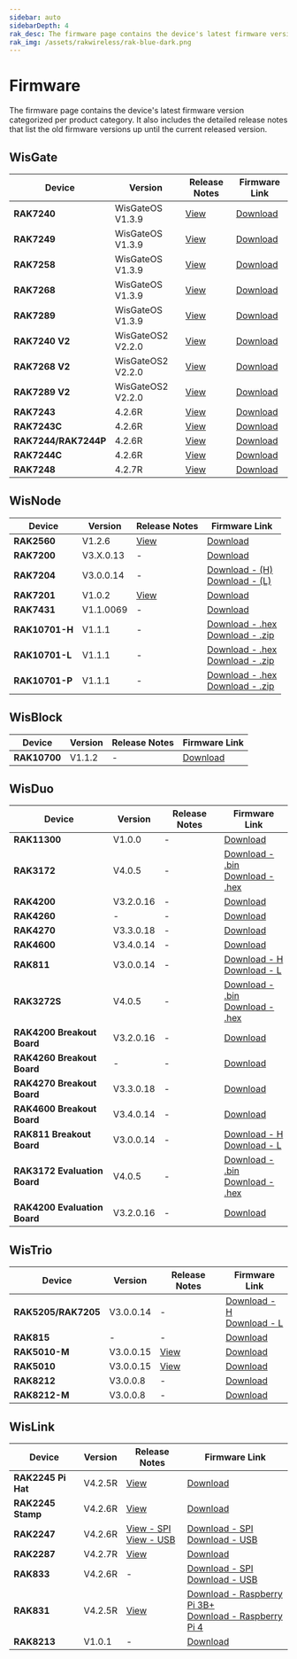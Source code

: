 ```yaml
---
sidebar: auto
sidebarDepth: 4
rak_desc: The firmware page contains the device's latest firmware version categorized per product category. It also includes the detailed release notes that list the old firmware versions up until the current released version.
rak_img: /assets/rakwireless/rak-blue-dark.png
---
```



# Firmware
The firmware page contains the device's latest firmware version categorized per product category. It also includes the detailed release notes that list the old firmware versions up until the current released version.

## WisGate

| Device               | Version           | Release Notes                                                                                                         | Firmware Link                                                                                                                        |
| -------------------- | ----------------- | --------------------------------------------------------------------------------------------------------------------- | ------------------------------------------------------------------------------------------------------------------------------------ |
| **RAK7240**          | WisGateOS V1.3.9  | [View](https://downloads.rakwireless.com/LoRa/WisGateOS/Release_Notes_WisGateOS.txt)                                  | [Download](https://downloads.rakwireless.com/LoRa/WisGateOS/WisGateOS_Latest_Firmware.zip)                                           |
| **RAK7249**          | WisGateOS V1.3.9  | [View](https://downloads.rakwireless.com/LoRa/WisGateOS/Release_Notes_WisGateOS.txt)                                  | [Download](https://downloads.rakwireless.com/LoRa/WisGateOS/WisGateOS_Latest_Firmware.zip)                                           |
| **RAK7258**          | WisGateOS V1.3.9  | [View](https://downloads.rakwireless.com/LoRa/WisGateOS/Release_Notes_WisGateOS.txt)                                  | [Download](https://downloads.rakwireless.com/LoRa/WisGateOS/WisGateOS_Latest_Firmware.zip)                                           |
| **RAK7268**          | WisGateOS V1.3.9  | [View](https://downloads.rakwireless.com/LoRa/WisGateOS/Release_Notes_WisGateOS.txt)                                  | [Download](https://downloads.rakwireless.com/LoRa/WisGateOS/WisGateOS_Latest_Firmware.zip)                                           |
| **RAK7289**          | WisGateOS V1.3.9  | [View](https://downloads.rakwireless.com/LoRa/WisGateOS/Release_Notes_WisGateOS.txt)                                  | [Download](https://downloads.rakwireless.com/LoRa/WisGateOS/WisGateOS_Latest_Firmware.zip)                                           |
| **RAK7240 V2**       | WisGateOS2 V2.2.0 | [View](https://downloads.rakwireless.com/LoRa/WisGateOS2/Release_Notes_WisGateOS2.txt)                                | [Download](https://downloads.rakwireless.com/LoRa/WisGateOS2/WisGateOS2_Latest_Firmware.zip)                                         |
| **RAK7268 V2**       | WisGateOS2 V2.2.0 | [View](https://downloads.rakwireless.com/LoRa/WisGateOS2/Release_Notes_WisGateOS2.txt)                                | [Download](https://downloads.rakwireless.com/LoRa/WisGateOS2/WisGateOS2_Latest_Firmware.zip)                                         |
| **RAK7289 V2**       | WisGateOS2 V2.2.0 | [View](https://downloads.rakwireless.com/LoRa/WisGateOS2/Release_Notes_WisGateOS2.txt)                                | [Download](https://downloads.rakwireless.com/LoRa/WisGateOS2/WisGateOS2_Latest_Firmware.zip)                                         |
| **RAK7243**          | 4.2.6R            | [View](https://downloads.rakwireless.com/LoRa/Pilot-Gateway-Pro-RAK7243/Firmware/RAK7243_Release_Note.txt)            | [Download](https://downloads.rakwireless.com/LoRa/Pilot-Gateway-Pro-RAK7243/Firmware/RAK7243_Latest_Firmware.zip)                    |
| **RAK7243C**         | 4.2.6R            | [View](https://downloads.rakwireless.com/LoRa/Pilot-Gateway-Pro-RAK7243/Firmware/RAK7243CRelease_Note.txt)            | [Download](https://downloads.rakwireless.com/LoRa/Pilot-Gateway-Pro-RAK7243/Firmware/RAK7243C_Latest_Firmware.zip)                   |
| **RAK7244/RAK7244P** | 4.2.6R            | [View](https://downloads.rakwireless.com/LoRa/Developer-LoRaWAN-Gateway-RAK7244%26RAK7244P/Firmware/Release_Note.txt) | [Download](https://downloads.rakwireless.com/LoRa/Developer-LoRaWAN-Gateway-RAK7244%26RAK7244P/Firmware/RAK7244_Latest_Firmware.zip) |
| **RAK7244C**         | 4.2.6R            | [View](https://downloads.rakwireless.com/LoRa/Developer-LoRaWAN-Gateway-RAK7244C/Firmware/Release_Note.txt)           | [Download](https://downloads.rakwireless.com/LoRa/Developer-LoRaWAN-Gateway-RAK7244C/Firmware/RAK7244C_Latest_Firmware.zip)          |
| **RAK7248**          | 4.2.7R            | [View](https://downloads.rakwireless.com/LoRa/RAK7248/Firmware/RAK7248_Release_Note.txt)                              | [Download](https://downloads.rakwireless.com/LoRa/RAK7248/Firmware/RAK7248_Latest_Firmware.zip)                                      |


## WisNode

| Device         | Version   | Release Notes                                                                       | Firmware Link                                                                                                                                                                                                                   |
| -------------- | --------- | ----------------------------------------------------------------------------------- | ------------------------------------------------------------------------------------------------------------------------------------------------------------------------------------------------------------------------------- |
| **RAK2560**    | V1.2.6    | [View](https://downloads.rakwireless.com/LoRa/SensorHub/Firmware/Release_Notes.txt) | [Download](https://downloads.rakwireless.com/LoRa/SensorHub/Firmware/RAK2560_Latest_Firmware.zip)                                                                                                                               |
| **RAK7200**    | V3.X.0.13 | -                                                                                   | [Download](https://downloads.rakwireless.com/LoRa/RAK7200-Tracker/Firmware/RAK7200_Latest_Firmware.zip)                                                                                                                         |
| **RAK7204**    | V3.0.0.14 | -                                                                                   | [Download - (H)](https://downloads.rakwireless.com/LoRa/RAK7204/Firmware/RAK7204_H_Latest_Firmware.rar) <br> [Download - (L)](https://downloads.rakwireless.com/LoRa/RAK7204/Firmware/RAK7204_L_Latest_Firmware.rar)            |
| **RAK7201**    | V1.0.2    | [View](https://downloads.rakwireless.com/LoRa/RAK7201/Firmware/Release_Note.txt)    | [Download](https://downloads.rakwireless.com/LoRa/RAK7201/Firmware/RAK7201_Latest_Firmware.zip)                                                                                                                                 |
| **RAK7431**    | V1.1.0069 | -                                                                                   | [Download](https://downloads.rakwireless.com/LoRa/RAK7431/Firmware/RAK7431_Latest_Firmware.zip)                                                                                                                                 |
| **RAK10701-H** | V1.1.1    | -                                                                                   | [Download - .hex](https://downloads.rakwireless.com/LoRa/RAK10701/Firmware/RAK10701_H_Latest_Firmware.hex) <br> [Download - .zip](https://downloads.rakwireless.com/LoRa/RAK10701/Firmware/RAK10701_H_Latest_Firmware.zip)      |
| **RAK10701-L** | V1.1.1    | -                                                                                   | [Download - .hex](https://downloads.rakwireless.com/LoRa/RAK10701/Firmware/RAK10701_L_P_Latest_Firmware.hex)  <br> [Download - .zip](https://downloads.rakwireless.com/LoRa/RAK10701/Firmware/RAK10701_L_P_Latest_Firmware.zip) |
| **RAK10701-P** | V1.1.1    | -                                                                                   | [Download - .hex](https://downloads.rakwireless.com/LoRa/RAK10701/Firmware/RAK10701_L_P_Latest_Firmware.hex) <br> [Download - .zip](https://downloads.rakwireless.com/LoRa/RAK10701/Firmware/RAK10701_L_P_Latest_Firmware.zip)  |


## WisBlock

| Device       | Version | Release Notes | Firmware Link                                                                                  |
| ------------ | ------- | ------------- | ---------------------------------------------------------------------------------------------- |
| **RAK10700** | V1.1.2  | -             | [Download](https://downloads.rakwireless.com/LoRa/WisBlock/Solutions/LPWAN-Tracker-Latest.zip) |


## WisDuo

| Device                       | Version   | Release Notes | Firmware Link                                                                                                                                                                                                                             |
| ---------------------------- | --------- | ------------- | ----------------------------------------------------------------------------------------------------------------------------------------------------------------------------------------------------------------------------------------- |
| **RAK11300**                 | V1.0.0    | -             | [Download](https://downloads.rakwireless.com/LoRa/RAK11300/Firmware/RAK11300_Latest_Firmware.zip)                                                                                                                                         |
| **RAK3172**                  | V4.0.5    | -             | [Download - .bin](https://downloads.rakwireless.com/RUI/RUI3/Image/RAK3172-E_latest.bin) <br> [Download - .hex](https://downloads.rakwireless.com/RUI/RUI3/Image/RAK3172-E_latest_final.hex)                                              |
| **RAK4200**                  | V3.2.0.16 | -             | [Download](https://downloads.rakwireless.com/LoRa/RAK4200/Firmware/RAK4200_Latest_Firmware.zip)                                                                                                                                           |
| **RAK4260**                  | -         | -             | [Download](https://downloads.rakwireless.com/LoRa/RAK4260/Firmware/RAK4260_Latest_Firmware.rar)                                                                                                                                           |
| **RAK4270**                  | V3.3.0.18 | -             | [Download](https://downloads.rakwireless.com/LoRa/RAK4270/Firmware/RAK4270_Latest_Firmware.zip)                                                                                                                                           |
| **RAK4600**                  | V3.4.0.14 | -             | [Download](https://downloads.rakwireless.com/LoRa/RAK4600/Firmware/RAK4600_Latest_Firmware.zip)                                                                                                                                           |
| **RAK811**                   | V3.0.0.14 | -             | [Download - H](https://downloads.rakwireless.com/LoRa/RAK811/Firmware/RAK811%28H%29_Latest_Firmware.zip) <br>    [Download - L](https://downloads.rakwireless.com/LoRa/RAK811/Firmware/RAK811%28L%29_Latest_Firmware.zip)                 |
| **RAK3272S**                 | V4.0.5    | -             | [Download - .bin](https://downloads.rakwireless.com/RUI/RUI3/Image/RAK3172-E_latest.bin) <br> [Download - .hex](https://downloads.rakwireless.com/RUI/RUI3/Image/RAK3172-E_latest_final.hex)                                              |
| **RAK4200 Breakout Board**   | V3.2.0.16 | -             | [Download](https://downloads.rakwireless.com/LoRa/RAK4200/Firmware/RAK4200_Latest_Firmware.zip)                                                                                                                                           |
| **RAK4260 Breakout Board**   | -         | -             | [Download](https://downloads.rakwireless.com/LoRa/RAK4260/Firmware/RAK4260_Latest_Firmware.rar)                                                                                                                                           |
| **RAK4270 Breakout Board**   | V3.3.0.18 | -             | [Download](https://downloads.rakwireless.com/LoRa/RAK4270/Firmware/RAK4270_Latest_Firmware.zip)                                                                                                                                           |
| **RAK4600 Breakout Board**   | V3.4.0.14 | -             | [Download](https://downloads.rakwireless.com/LoRa/RAK4600/Firmware/RAK4600_Latest_Firmware.zip)                                                                                                                                           |
| **RAK811 Breakout Board**    | V3.0.0.14 | -             | [Download - H](https://downloads.rakwireless.com/LoRa/RAK811-BreakoutBoard/Firmware/RAK811_H_Latest_Firmware.zip) <br>  [Download - L](https://downloads.rakwireless.com/LoRa/RAK811-BreakoutBoard/Firmware/RAK811_L_Latest_Firmware.zip) |
| **RAK3172 Evaluation Board** | V4.0.5    | -             | [Download - .bin](https://downloads.rakwireless.com/RUI/RUI3/Image/RAK3172-E_latest.bin) <br> [Download - .hex](https://downloads.rakwireless.com/RUI/RUI3/Image/RAK3172-E_latest_final.hex)                                              |
| **RAK4200 Evaluation Board** | V3.2.0.16 | -             | [Download](https://downloads.rakwireless.com/LoRa/RAK4200/Firmware/RAK4200_Latest_Firmware.zip)                                                                                                                                           |



## WisTrio


| Device              | Version   | Release Notes                                                                                  | Firmware Link                                                                                                                                                                                                                                        |
| ------------------- | --------- | ---------------------------------------------------------------------------------------------- | ---------------------------------------------------------------------------------------------------------------------------------------------------------------------------------------------------------------------------------------------------- |
| **RAK5205/RAK7205** | V3.0.0.14 | -                                                                                              | [Download - H](https://downloads.rakwireless.com/LoRa/WisTrio-LoRa-RAK5205/Firmware/RAK5205_7205_H_Latest_Firmware.zip) <br> [Download - L](https://downloads.rakwireless.com/LoRa/WisTrio-LoRa-RAK5205/Firmware/RAK5205_7205_L_Latest_Firmware.zip) |
| **RAK815**          | -         | -                                                                                              | [Download](https://github.com/RAKWireless/RAK813-BreakBoard)                                                                                                                                                                                         |
| **RAK5010-M**       | V3.0.0.15 | [View](https://downloads.rakwireless.com/Cellular/RAK5010/Firmware/RAK5010-M_Release_Note.txt) | [Download](https://downloads.rakwireless.com/Cellular/RAK5010/Firmware/RAK5010-M_Latest_Firmware.zip)                                                                                                                                                |
| **RAK5010**         | V3.0.0.15 | [View](https://downloads.rakwireless.com/Cellular/RAK5010/Firmware/RAK5010_Release_Note.txt)   | [Download](https://downloads.rakwireless.com/Cellular/RAK5010/Firmware/RAK5010_Latest_Firmware.zip)                                                                                                                                                  |
| **RAK8212**         | V3.0.0.8  | -                                                                                              | [Download](https://downloads.rakwireless.com/Cellular/RAK8212/Firmware/RAK8212_Latest_Firmware.rar)                                                                                                                                                  |
| **RAK8212-M**       | V3.0.0.8  | -                                                                                              | [Download](https://downloads.rakwireless.com/Cellular/RAK8212/Firmware/RAK8212-M_Latest_Firmware.rar)                                                                                                                                                |



## WisLink

| Device             | Version | Release Notes                                                                                                                                                                                                                          | Firmware Link                                                                                                                                                                                                                                          |
| ------------------ | ------- | -------------------------------------------------------------------------------------------------------------------------------------------------------------------------------------------------------------------------------------- | ------------------------------------------------------------------------------------------------------------------------------------------------------------------------------------------------------------------------------------------------------ |
| **RAK2245 Pi Hat** | V4.2.5R | [View](https://downloads.rakwireless.com/LoRa/RAK2245-Pi-HAT/Firmware/Release_Note.txt)                                                                                                                                                | [Download](https://downloads.rakwireless.com/LoRa/RAK2245-Pi-HAT/Firmware/RAK2245_Latest_Firmware.zip)                                                                                                                                                 |
| **RAK2245 Stamp**  | V4.2.6R | [View](https://downloads.rakwireless.com/LoRa/RAK2245/Firmware/Release_Note.txt)                                                                                                                                                       | [Download](https://downloads.rakwireless.com/LoRa/RAK2245/Firmware/RAK2245_Latest_Firmware.zip)                                                                                                                                                        |
| **RAK2247**        | V4.2.6R | [View - SPI](https://downloads.rakwireless.com/LoRa/RAK2247-Mini-PCIe/RPi-Firmware/RAK2247-SPI_Release_Note.txt) <br> [View - USB](https://downloads.rakwireless.com/LoRa/RAK2247-Mini-PCIe/RPi-Firmware/RAK2247-USB_Release_Note.txt) | [Download - SPI](https://downloads.rakwireless.com/LoRa/RAK2247-Mini-PCIe/RPi-Firmware/RAK2247_spi_Latest_Firmware.zip) <br> [Download - USB](https://downloads.rakwireless.com/LoRa/RAK2247-Mini-PCIe/RPi-Firmware/RAK2247_usb_Latest_Firmware.zip)   |
| **RAK2287**        | V4.2.7R | [View](https://downloads.rakwireless.com/LoRa/RAK2287-Mini-PCIe/Firmware/Release_Note.txt)                                                                                                                                             | [Download](https://downloads.rakwireless.com/LoRa/RAK2287-Mini-PCIe/Firmware/RAK2287_Latest_Firmware.zip)                                                                                                                                              |
| **RAK833**         | V4.2.6R | -                                                                                                                                                                                                                                      | [Download - SPI](https://downloads.rakwireless.com/LoRa/RAK2247-Mini-PCIe/RPi-Firmware/RAK2247_spi_Latest_Firmware.zip) <br> [Download - USB](https://downloads.rakwireless.com/LoRa/RAK2247-Mini-PCIe/RPi-Firmware/RAK2247_usb_Latest_Firmware.zip)   |
| **RAK831**         | V4.2.5R | [View](https://downloads.rakwireless.com/LoRa/RAK2245-Pi-HAT/Firmware/Release_Note.txt)                                                                                                                                                | [Download - Raspberry Pi 3B+](https://downloads.rakwireless.com/LoRa/RAK2245-Pi-HAT/Firmware/RAK2245_Latest_Firmware.zip) <br> [Download - Raspberry Pi 4](https://downloads.rakwireless.com/LoRa/RAK2245-Pi-HAT/Firmware/RAK2245_Latest_Firmware.zip) |
| **RAK8213**        | V1.0.1  | -                                                                                                                                                                                                                                      | [Download](https://downloads.rakwireless.com/Cellular/RAK8213/Firmware/RAK8213_Latest_Firmware.zip)                                                                                                                                                    |
